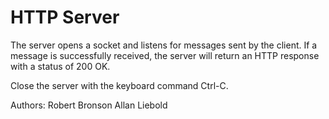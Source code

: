 # HTTP Server

The server opens a socket and listens for messages sent by the client. If a message is successfully received, the server will return an HTTP response with a status of 200 OK.

Close the server with the keyboard command Ctrl-C. 

Authors:
Robert Bronson
Allan Liebold